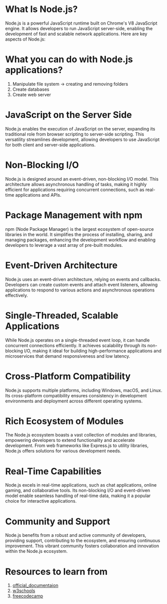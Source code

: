 # What Is Node.js?
Node.js is a powerful JavaScript runtime built on Chrome's V8 JavaScript engine. It allows developers to run JavaScript server-side, enabling the development of fast and scalable network applications. Here are key aspects of Node.js:


# What you can do with Node.js applications?
1. Manipulate file system -> creating and removing folders
2. Create databases
3. Create web server


# JavaScript on the Server Side
Node.js enables the execution of JavaScript on the server, expanding its traditional role from browser scripting to server-side scripting. This versatility streamlines development, allowing developers to use JavaScript for both client and server-side applications.

# Non-Blocking I/O
Node.js is designed around an event-driven, non-blocking I/O model. This architecture allows asynchronous handling of tasks, making it highly efficient for applications requiring concurrent connections, such as real-time applications and APIs.

# Package Management with npm
npm (Node Package Manager) is the largest ecosystem of open-source libraries in the world. It simplifies the process of installing, sharing, and managing packages, enhancing the development workflow and enabling developers to leverage a vast array of pre-built modules.

# Event-Driven Architecture
Node.js uses an event-driven architecture, relying on events and callbacks. Developers can create custom events and attach event listeners, allowing applications to respond to various actions and asynchronous operations effectively.

# Single-Threaded, Scalable Applications
While Node.js operates on a single-threaded event loop, it can handle concurrent connections efficiently. It achieves scalability through its non-blocking I/O, making it ideal for building high-performance applications and microservices that demand responsiveness and low latency.

# Cross-Platform Compatibility
Node.js supports multiple platforms, including Windows, macOS, and Linux. Its cross-platform compatibility ensures consistency in development environments and deployment across different operating systems.

# Rich Ecosystem of Modules
The Node.js ecosystem boasts a vast collection of modules and libraries, empowering developers to extend functionality and accelerate development. From web frameworks like Express.js to utility libraries, Node.js offers solutions for various development needs.

# Real-Time Capabilities
Node.js excels in real-time applications, such as chat applications, online gaming, and collaborative tools. Its non-blocking I/O and event-driven model enable seamless handling of real-time data, making it a popular choice for interactive applications.

# Community and Support
Node.js benefits from a robust and active community of developers, providing support, contributing to the ecosystem, and ensuring continuous improvement. This vibrant community fosters collaboration and innovation within the Node.js ecosystem.


# Resources to learn from
1. [official_documentaion](https://nodejs.org/en/docs)
2. [w3schools](https://www.w3schools.com/nodejs/)
3. [freecodecamp](https://www.youtube.com/watch?v=Oe421EPjeBE)